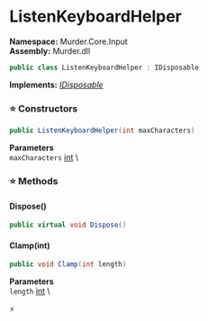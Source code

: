 # ListenKeyboardHelper

**Namespace:** Murder.Core.Input \
**Assembly:** Murder.dll

```csharp
public class ListenKeyboardHelper : IDisposable
```

**Implements:** _[IDisposable](https://learn.microsoft.com/en-us/dotnet/api/System.IDisposable?view=net-7.0)_

### ⭐ Constructors
```csharp
public ListenKeyboardHelper(int maxCharacters)
```

**Parameters** \
`maxCharacters` [int](https://learn.microsoft.com/en-us/dotnet/api/System.Int32?view=net-7.0) \

### ⭐ Methods
#### Dispose()
```csharp
public virtual void Dispose()
```

#### Clamp(int)
```csharp
public void Clamp(int length)
```

**Parameters** \
`length` [int](https://learn.microsoft.com/en-us/dotnet/api/System.Int32?view=net-7.0) \



⚡